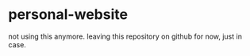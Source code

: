 # personal-website
not using this anymore. leaving this repository on github for now, just in case.
